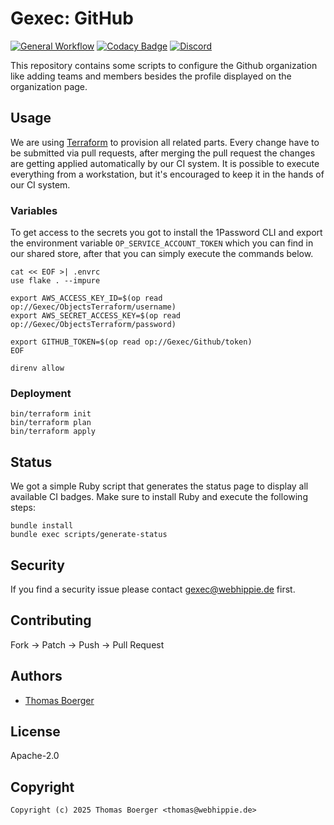 # Gexec: GitHub

[![General Workflow](https://github.com/gexec/.github/actions/workflows/general.yml/badge.svg)](https://github.com/gexec/.github/actions/workflows/general.yml) [![Codacy Badge](https://app.codacy.com/project/badge/Grade/1f0977db4eba42e38b9796ae7edbb415)](https://app.codacy.com/gh/gexec/.github/dashboard?utm_source=gh&utm_medium=referral&utm_content=&utm_campaign=Badge_grade) [![Discord](https://img.shields.io/discord/1335976189025849395)](https://discord.gg/Yda8rD4ZkJ)

This repository contains some scripts to configure the Github organization like
adding teams and members besides the profile displayed on the organization page.

## Usage

We are using [Terraform][terraform] to provision all related parts. Every change
have to be submitted via pull requests, after merging the pull request the
changes are getting applied automatically by our CI system. It is possible to
execute everything from a workstation, but it's encouraged to keep it in the
hands of our CI system.

### Variables

To get access to the secrets you got to install the 1Password CLI and export the
environment variable `OP_SERVICE_ACCOUNT_TOKEN` which you can find in our shared
store, after that you can simply execute the commands below.

```console
cat << EOF >| .envrc
use flake . --impure

export AWS_ACCESS_KEY_ID=$(op read op://Gexec/ObjectsTerraform/username)
export AWS_SECRET_ACCESS_KEY=$(op read op://Gexec/ObjectsTerraform/password)

export GITHUB_TOKEN=$(op read op://Gexec/Github/token)
EOF

direnv allow
```

### Deployment

```console
bin/terraform init
bin/terraform plan
bin/terraform apply
```

## Status

We got a simple Ruby script that generates the status page to display all
available CI badges. Make sure to install Ruby and execute the following steps:

```console
bundle install
bundle exec scripts/generate-status
```

## Security

If you find a security issue please contact
[gexec@webhippie.de](mailto:gexec@webhippie.de) first.

## Contributing

Fork -> Patch -> Push -> Pull Request

## Authors

*   [Thomas Boerger](https://github.com/tboerger)

## License

Apache-2.0

## Copyright

```console
Copyright (c) 2025 Thomas Boerger <thomas@webhippie.de>
```

[terraform]: https://www.terraform.io/
